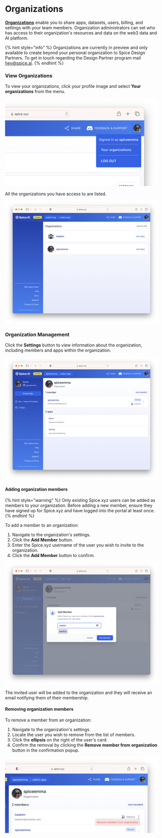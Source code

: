 # Organizations

[**Organizations**](../getting-started/core-concepts/organizations.md) enable you to share apps, datasets, users, billing, and settings with your team members. Organization administrators can set who has access to their organization's resources and data on the web3 data and AI platform.

{% hint style="info" %}
Organizations are currently in preview and only available to create beyond your personal organization to Spice Design Partners. To get in touch regarding the Design Partner program mail [hey@spice.ai](mailto:hey@spice.ai).
{% endhint %}

### View Organizations

To view your organizations, click your profile image and select **Your organizations** from the menu.

![](<../.gitbook/assets/Screenshot 2023-01-09 at 13.04.10.png>)

All the organizations you have access to are listed.

![](<../.gitbook/assets/image (2) (1) (1).png>)

### Organization Management

Click the **Settings** button to view information about the organization, including members and apps within the organization.

![](<../.gitbook/assets/image (1) (2).png>)

#### Adding organization members

{% hint style="warning" %}
Only existing Spice.xyz users can be added as members to your organization. Before adding a new member, ensure they have signed up for Spice.xyz and have logged into the portal at least once.
{% endhint %}

To add a member to an organization:

1. Navigate to the organization's settings.
2. Click the **Add Member** button.
3. Enter the Spice.xyz username of the user you wish to invite to the organization.
4. Click the **Add Member** button to confirm.

![](<../.gitbook/assets/image (4) (1).png>)

The invited user will be added to the organization and they will receive an email notifying them of their membership.

#### Removing organization members

To remove a member from an organization:

1. Navigate to the organization's settings.
2. Locate the user you wish to remove from the list of members.
3. Click the **ellipsis** on the right of the user's card.
4. Confirm the removal by clicking the **Remove member from organization** button in the confirmation popup.

![](<../.gitbook/assets/Screenshot 2023-01-09 at 13.13.10.png>)

